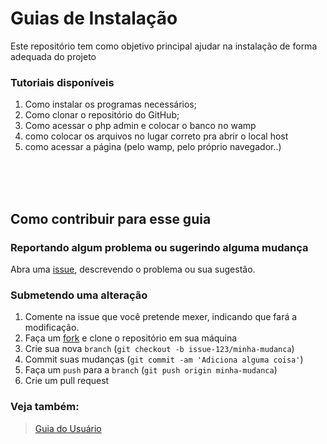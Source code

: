 # Guias de Instalação

Este repositório tem como objetivo principal ajudar na instalação de forma adequada do projeto

### Tutoriais disponíveis
   1. Como instalar os programas necessários;
   2. Como clonar o repositório do GitHub;
   3. Como acessar o php admin e colocar o banco no wamp
   4. como colocar os arquivos no lugar correto pra abrir o local host
   5. como acessar a página (pelo wamp, pelo próprio navegador..)

<br><br><br>

## Como contribuir para esse guia

### Reportando algum problema ou sugerindo alguma mudança

Abra uma [issue](https://github.com/RailsGirls-SP/guia-instalacao/issues/new), descrevendo o problema ou sua sugestão.

### Submetendo uma alteração

1. Comente na issue que você pretende mexer, indicando que fará a modificação.
1. Faça um [fork](https://github.com/RailsGirls-SP/guides/fork) e clone o repositório em sua máquina
1. Crie sua nova `branch` (`git checkout -b issue-123/minha-mudanca`)
1. Commit suas mudanças (`git commit -am 'Adiciona alguma coisa'`)
1. Faça um `push` para a `branch` (`git push origin minha-mudanca`)
1. Crie um pull request

### Veja também:
> [Guia do Usuário]()
